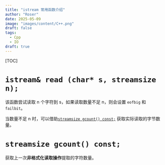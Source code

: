 ```yaml
---
title: "istream 常用函数介绍"
author: "Roser"
date: 2025-05-09
image: "images/content/C++.png"
draft: false
tags:
  - Cpp
  - IO
draft: true
---
```

[TOC]

# `istream& read (char* s, streamsize n);`

该函数尝试读取 n 个字符到 s，如果读取数量不足 n，则会设置 `eofbig` 和 `failbit`。

当数量不足 n 时，可以借助[`streamsize gcount() const;`](istream%20常用函数介绍.md#`streamsize%20gcount()%20const;`) 获取实际读取的字节数量。
# `streamsize gcount() const;`

获取上一次**非格式化读取操作**提取的字符数量。